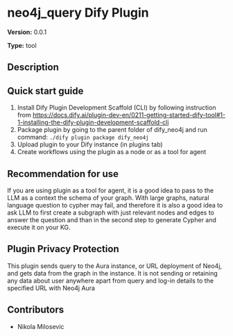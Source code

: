 # neo4j_query Dify Plugin

**Version:** 0.0.1

**Type:** tool

## Description

## Quick start guide

1. Install Dify Plugin Development Scaffold (CLI) by following instruction from https://docs.dify.ai/plugin-dev-en/0211-getting-started-dify-tool#1-1-installing-the-dify-plugin-development-scaffold-cli
2. Package plugin by going to the parent folder of dify_neo4j and run command:
`./dify plugin package dify_neo4j`
3. Upload plugin to your Dify instance (in plugins tab)
4. Create workflows using the plugin as a node or as a tool for agent

## Recommendation for use

If you are using plugin as a tool for agent, it is a good idea to pass to the LLM as a context the schema of your graph. With large graphs, natural language question to cypher may fail, and therefore it is also a good idea to ask LLM to first create a subgraph with just relevant nodes and edges to answer the question and than in the second step to generate Cypher and execute it on your KG. 

## Plugin Privacy Protection
This plugin sends query to the Aura instance, or URL deployment of Neo4j, and gets data from the graph in the instance. It is not sending or retaining any data about user anywhere apart from query and log-in details to the specified URL with Neo4j Aura

## Contributors
* Nikola Milosevic



